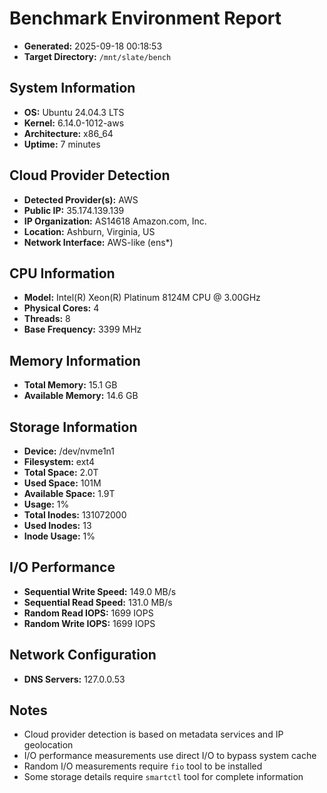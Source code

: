 # Benchmark Environment Report

- **Generated:** 2025-09-18 00:18:53 
- **Target Directory:** `/mnt/slate/bench`

## System Information

- **OS:** Ubuntu 24.04.3 LTS
- **Kernel:** 6.14.0-1012-aws
- **Architecture:** x86_64
- **Uptime:** 7 minutes

## Cloud Provider Detection

- **Detected Provider(s):** AWS
- **Public IP:** 35.174.139.139
- **IP Organization:** AS14618 Amazon.com, Inc.
- **Location:** Ashburn, Virginia, US
- **Network Interface:** AWS-like (ens*)

## CPU Information

- **Model:** Intel(R) Xeon(R) Platinum 8124M CPU @ 3.00GHz
- **Physical Cores:** 4
- **Threads:** 8
- **Base Frequency:** 3399 MHz

## Memory Information

- **Total Memory:** 15.1 GB
- **Available Memory:** 14.6 GB

## Storage Information

- **Device:** /dev/nvme1n1
- **Filesystem:** ext4
- **Total Space:** 2.0T
- **Used Space:** 101M
- **Available Space:** 1.9T
- **Usage:** 1%
- **Total Inodes:** 131072000
- **Used Inodes:** 13
- **Inode Usage:** 1%

## I/O Performance

- **Sequential Write Speed:** 149.0 MB/s
- **Sequential Read Speed:** 131.0 MB/s
- **Random Read IOPS:** 1699 IOPS
- **Random Write IOPS:** 1699 IOPS

## Network Configuration

- **DNS Servers:** 127.0.0.53

## Notes

- Cloud provider detection is based on metadata services and IP geolocation
- I/O performance measurements use direct I/O to bypass system cache
- Random I/O measurements require `fio` tool to be installed
- Some storage details require `smartctl` tool for complete information

